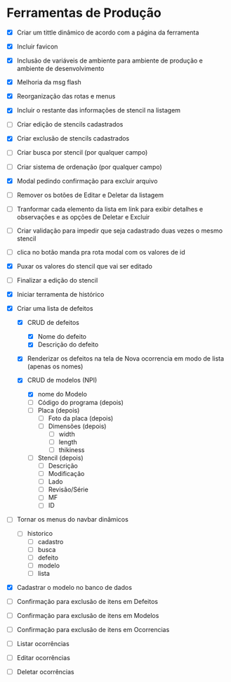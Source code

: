 # Ferramentas de Produção

* [x] Criar um tittle dinâmico de acordo com a página da ferramenta
* [x] Incluir favicon
* [x] Inclusão de variáveis de ambiente para ambiente de produção e ambiente de desenvolvimento
* [x] Melhoria da msg flash
* [x] Reorganização das rotas e menus
* [x] Incluir o restante das informações de stencil na listagem
* [ ] Criar edição de stencils cadastrados
* [x] Criar exclusão de stencils cadastrados
* [ ] Criar busca por stencil (por qualquer campo)
* [ ] Criar sistema de ordenação (por qualquer campo)
* [x] Modal pedindo confirmação para excluir arquivo
* [ ] Remover os botões de Editar e Deletar da listagem
* [ ] Tranformar cada elemento da lista em link para exibir detalhes e observações e as opções de Deletar e Excluir
* [ ] Criar validação para impedir que seja cadastrado duas vezes o mesmo stencil
* [ ] clica no botão manda pra rota modal com os valores de id
* [x] Puxar os valores do stencil que vai ser editado
* [ ] Finalizar a edição do stencil
* [x] Iniciar terramenta de histórico

* [x] Criar uma lista de defeitos
  * [x] CRUD de defeitos
    * [x] Nome do defeito
    * [x] Descrição do defeito
  * [x] Renderizar os defeitos na tela de Nova ocorrencia em modo de lista (apenas os nomes)

  * [x] CRUD de modelos (NPI)
    * [x] nome do Modelo
    * [ ] Código do programa (depois)
    * [ ] Placa (depois)
      * [ ] Foto da placa (depois)
      * [ ] Dimensões (depois)
        * [ ] width
        * [ ] length
        * [ ] thikiness
    * [ ] Stencil (depois)
      * [ ] Descrição
      * [ ] Modificação
      * [ ] Lado
      * [ ] Revisão/Série
      * [ ] MF
      * [ ] ID

* [ ] Tornar os menus do navbar dinâmicos
  * [ ] historico
    * [ ] cadastro
    * [ ] busca
    * [ ] defeito
    * [ ] modelo
    * [ ] lista

* [x] Cadastrar o modelo no banco de dados

* [ ] Confirmação para exclusão de itens em Defeitos

* [ ] Confirmação para exclusão de itens em Modelos

* [ ] Confirmação para exclusão de itens em Ocorrencias

* [ ] Listar ocorrências
* [ ] Editar ocorrências
* [ ] Deletar ocorrências



